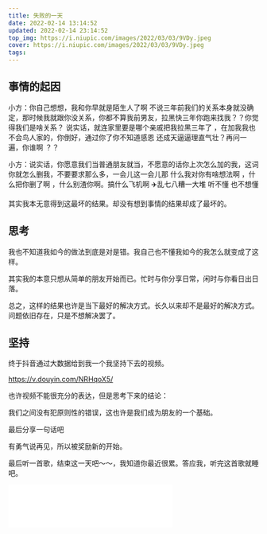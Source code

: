 ```yaml
---
title: 失败的一天
date: 2022-02-14 13:14:52
updated: 2022-02-14 23:14:52
top_img: https://i.niupic.com/images/2022/03/03/9VDy.jpeg
cover: https://i.niupic.com/images/2022/03/03/9VDy.jpeg
tags:
---
```



## 事情的起因

小方：你自己想想，我和你早就是陌生人了啊 不说三年前我们的关系本身就没确定，那时候我就跟你没关系，你都不算我前男友，拉黑快三年你跑来找我？？你觉得我们是啥关系？ 说实话，就连家里要是哪个亲戚把我拉黑三年了 ，在加我我也不会鸟人家的，你倒好，通过你了你不知道感恩 还成天逼逼理直气壮？再问一遍，你谁啊 ？？

小方：说实话，你愿意我们当普通朋友就当，不愿意的话你上次怎么加的我，这词你就怎么删我，不要要求那么多，一会儿这一会儿那 什么我对你有啥想法啊 ，什么把你删了啊 ，什么别渣你啊。搞什么飞机啊 ✈️乱七八糟一大堆 听不懂 也不想懂 

其实我本无意得到这最坏的结果。却没有想到事情的结果却成了最坏的。

## 思考

我也不知道我如今的做法到底是对是错。我自己也不懂我如今的我怎么就变成了这样。

其实我的本意只想从简单的朋友开始而已。忙时与你分享日常，闲时与你看日出日落。

总之，这样的结果也许是当下最好的解决方式。长久以来却不是最好的解决方式。问题依旧存在，只是不想解决罢了。

## 坚持

终于抖音通过大数据给到我一个我坚持下去的视频。

https://v.douyin.com/NRHqoX5/ 

也许视频不能很充分的表达，但是思考下来的结论：

我们之间没有犯原则性的错误，这也许是我们成为朋友的一个基础。

最后分享一句话吧

有勇气说再见，所以被奖励新的开始。

最后听一首歌，结束这一天吧～～，我知道你最近很累。答应我，听完这首歌就睡吧。

<iframe frameborder="no" border="0" marginwidth="0" marginheight="0" width=330 height=86 src="//music.163.com/outchain/player?type=2&id=254485&auto=1&height=66"></iframe>